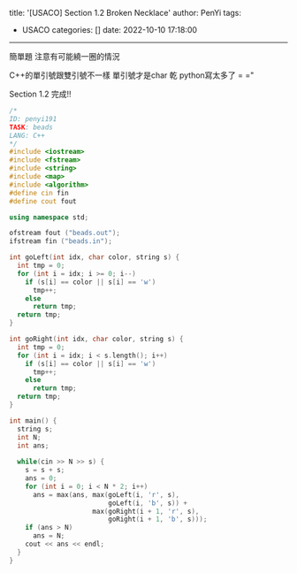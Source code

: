 title: '[USACO] Section 1.2 Broken Necklace'
author: PenYi
tags:
  - USACO
categories: []
date: 2022-10-10 17:18:00
---
簡單題
注意有可能繞一圈的情況

C++的單引號跟雙引號不一樣
單引號才是char
乾 python寫太多了 = ="

Section 1.2 完成!!

```c++
/*
ID: penyi191
TASK: beads
LANG: C++
*/
#include <iostream>
#include <fstream>
#include <string>
#include <map>
#include <algorithm>
#define cin fin
#define cout fout

using namespace std;

ofstream fout ("beads.out");
ifstream fin ("beads.in");

int goLeft(int idx, char color, string s) {
  int tmp = 0;
  for (int i = idx; i >= 0; i--)
    if (s[i] == color || s[i] == 'w')
      tmp++;
    else
      return tmp;
  return tmp;
}

int goRight(int idx, char color, string s) {
  int tmp = 0;
  for (int i = idx; i < s.length(); i++)
    if (s[i] == color || s[i] == 'w')
      tmp++;
    else
      return tmp;
  return tmp;
}

int main() {
  string s;
  int N;
  int ans;
  
  while(cin >> N >> s) {
    s = s + s;
    ans = 0;
    for (int i = 0; i < N * 2; i++)
      ans = max(ans, max(goLeft(i, 'r', s), 
                         goLeft(i, 'b', s)) + 
                     max(goRight(i + 1, 'r', s), 
                         goRight(i + 1, 'b', s)));
    if (ans > N)
      ans = N;
    cout << ans << endl;
  }
}

```